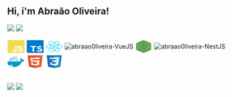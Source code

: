 ## Hi, i'm Abraão Oliveira!

<div style= "display: inline_block">
  <img height = 180px src = https://github-readme-stats.vercel.app/api?username=abraao0liveira&theme=tokyonight&hide_border=true&include_all_commits=true&count_private=false<br/>
  <img  height = 180px src = https://github-readme-stats.vercel.app/api/top-langs/?username=abraao0liveira&theme=tokyonight&hide_border=true&include_all_commits=true&count_private=false&layout=compact
</div>

<div style="display: inline_block"><br>
  <img align="center" alt="abraao0liveira-JS" height="30" width="40" src="https://raw.githubusercontent.com/devicons/devicon/master/icons/javascript/javascript-plain.svg">
  <img align="center" alt="abraao0liveira-TS" height="30" width="40" src="https://raw.githubusercontent.com/devicons/devicon/master/icons/typescript/typescript-plain.svg">
  <img align="center" alt="abraao0liveira-ReactJS" height="30" width="40" src="https://raw.githubusercontent.com/devicons/devicon/master/icons/react/react-original.svg">
  <img align="center" alt="abraao0liveira-VueJS" height="30" width="40" src="https://cdn.jsdelivr.net/gh/devicons/devicon/icons/vuejs/vuejs-original.svg">
  <img align="center" alt="abraao0liveira-NodeJS" height="30" width="40" src="https://raw.githubusercontent.com/devicons/devicon/master/icons/nodejs/nodejs-plain.svg">
  <img align="center" alt="abraao0liveira-NestJS" height="30" width="45" src="https://cdn.jsdelivr.net/gh/devicons/devicon/icons/nestjs/nestjs-original.svg">
  <img align="center" alt="abraao0liveira-Docker" height="40" width="40" src="https://raw.githubusercontent.com/devicons/devicon/master/icons/docker/docker-plain.svg">
  <img align="center" alt="abraao0liveira-HTML" height="30" width="40" src="https://raw.githubusercontent.com/devicons/devicon/master/icons/html5/html5-original.svg">
  <img align="center" alt="abraao0liveira-CSS" height="30" width="40" src="https://raw.githubusercontent.com/devicons/devicon/master/icons/css3/css3-original.svg">
</div>

##

<div>
  <a href="https://twitter.com/abraao0liveira" target="_blank"><img src="https://img.shields.io/badge/-X-%23333?style=for-the-badge&logo=X&logoColor=white" target="_blank"></a>
  <a href="https://www.linkedin.com/in/abraao0liveira" target="_blank"><img src="https://img.shields.io/badge/-LinkedIn-%2300599C?style=for-the-badge&logo=linkedin&logoColor=white" target="_blank"></a>
</div>
  
